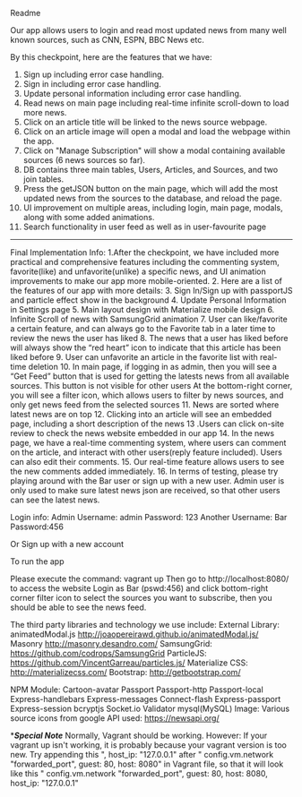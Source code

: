 Readme

Our app allows users to login and read most updated news from many well known sources, such
as CNN, ESPN, BBC News etc.

By this checkpoint, here are the features that we have:
1. Sign up including error case handling.
2. Sign in including error case handling.
3. Update personal information including error case handling.
4. Read news on main page including real-time infinite scroll-down to load more news.
5. Click on an article title will be linked to the news source webpage.
6. Click on an article image will open a modal and load the webpage within the app.
7. Click on "Manage Subscription" will show a modal containing available sources (6 news sources so far).
8. DB contains three main tables, Users, Articles, and Sources, and two join tables.
9. Press the getJSON button on the main page, which will add the most updated news from the sources to the database, and reload the page.
10. UI improvement on multiple areas, including login, main page, modals, along with some added animations.
11. Search functionality in user feed as well as in user-favourite page

---------------------------------------------------------------
Final Implementation Info:
1.After the checkpoint, we have included more practical and comprehensive features including the commenting system, favorite(like) and unfavorite(unlike) a specific news, and UI animation improvements to make our app more mobile-oriented.
2. Here are a list of the features of our app with more details:
3. Sign In/Sign up with passportJS and particle effect show in the background
4. Update Personal Information in Settings page
5. Main layout design with Materialize mobile design
6. Infinite Scroll of news with SamsungGrid animation
7. User can like/favorite a certain feature, and can always go to the Favorite tab in a later time to review the news the user has liked
8. The news that a user has liked before will always show the “red heart” icon to indicate that this article has been liked before
9. User can unfavorite an article in the favorite list with real-time deletion
10. In main page, if logging in as admin, then you will see a “Get Feed” button that is used for getting the latests news from all available sources. This button is not visible for other users
At the bottom-right corner, you will see a filter icon, which allows users to filter by news sources, and only get news feed from the selected sources
11. News are sorted where latest news are on top
12. Clicking into an article will see an embedded page, including a short description of the news
13 .Users can click on-site review to check the news website embedded in our app
14. In the news page, we have a real-time commenting system, where users can comment on the article, and interact with other users(reply feature included). Users can also edit their comments. 15. Our real-time feature allows users to see the new comments added immediately.
16. In terms of testing, please try playing around with the Bar user or sign up with a new user. Admin user is only used to make sure latest news json are received, so that other users can see the latest news.




Login info:
Admin Username: admin
Password: 123
Another Username: Bar
Password:456

Or Sign up with a new account

To run the app

Please execute the command: vagrant up
Then go to http://localhost:8080/ to access the website
Login as Bar (pswd:456) and click bottom-right corner filter icon to select the sources you want to subscribe, then you should be able to see the news feed.




The third party libraries and technology we use include:
External Library:
animatedModal.js http://joaopereirawd.github.io/animatedModal.js/
Masonry http://masonry.desandro.com/
SamsungGrid: https://github.com/codrops/SamsungGrid
ParticleJS: https://github.com/VincentGarreau/particles.js/
Materialize CSS: http://materializecss.com/
Bootstrap: http://getbootstrap.com/

NPM Module:
Cartoon-avatar
Passport
Passport-http
Passport-local
Express-handlebars
Express-messages
Connect-flash
Express-passport
Express-session
bcryptjs
Socket.io
Validator
 mysql(MySQL)
Image:
   Various source icons from google
API used:
https://newsapi.org/


******Special Note*****
Normally, Vagrant should be working.
However:
If your vagrant up isn't working, it is probably because your vagrant version is too new.  Try appending this ", host_ip: "127.0.0.1" after " config.vm.network "forwarded_port", guest: 80, host: 8080" in Vagrant file, so that it will look like this " config.vm.network "forwarded_port", guest: 80, host: 8080, host_ip: "127.0.0.1"


